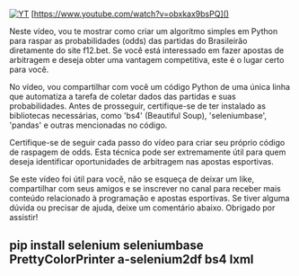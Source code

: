 
[![YT](https://i.ytimg.com/vi/obxkax9bsPQI/maxresdefault.jpg)](https://www.youtube.com/watch?v=obxkax9bsPQ)
[https://www.youtube.com/watch?v=obxkax9bsPQ]()

Neste vídeo, vou te mostrar como criar um algoritmo simples em Python para raspar as probabilidades (odds) das partidas do Brasileirão diretamente do site f12.bet. Se você está interessado em fazer apostas de arbitragem e deseja obter uma vantagem competitiva, este é o lugar certo para você.

No vídeo, vou compartilhar com você um código Python de uma única linha que automatiza a tarefa de coletar dados das partidas e suas probabilidades. Antes de prosseguir, certifique-se de ter instalado as bibliotecas necessárias, como 'bs4' (Beautiful Soup), 'seleniumbase', 'pandas' e outras mencionadas no código.

Certifique-se de seguir cada passo do vídeo para criar seu próprio código de raspagem de odds. Esta técnica pode ser extremamente útil para quem deseja identificar oportunidades de arbitragem nas apostas esportivas.

Se este vídeo foi útil para você, não se esqueça de deixar um like, compartilhar com seus amigos e se inscrever no canal para receber mais conteúdo relacionado à programação e apostas esportivas. Se tiver alguma dúvida ou precisar de ajuda, deixe um comentário abaixo. Obrigado por assistir!



## pip install selenium seleniumbase PrettyColorPrinter a-selenium2df bs4 lxml
